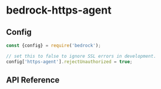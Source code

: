 # bedrock-https-agent

## Config


```js
const {config} = require('bedrock');

// set this to false to ignore SSL errors in development.
config['https-agent'].rejectUnauthorized = true;
```

## API Reference
